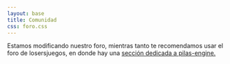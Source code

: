 ```yaml
---
layout: base
title: Comunidad
css: foro.css
---
```



<script>
  anterior_alto = -100;
  anterior_url = "...";

  /*
   * Cambia el tamaño del contenedor de iframe.
   */
  function redimensionar_iframe_desde_respuesta(elementos, url) {
    var tamano = elementos.split(',');
    var contenedor = document.getElementById('contenedor-iframe');
    

    if (tamano[0] != anterior_alto) {
        anterior_alto = tamano[0];
        //console.log("Cambió el tamaño del iframe, redimensionando contenedor ...");
        contenedor.style.width = tamano[1] + 'px';
        contenedor.style.height = tamano[0] + 'px';
        iframe.style.height = "100%";
    }

    if (anterior_url != url) {
        //console.log("Cambio la URL, se solicita redimensionar...");
        iframe.style.height = "600px"; // tamano minimo...
        anterior_url = url;
        anterior_alto = 1;
        iframe.contentWindow.postMessage('sizing?', 'http://foro-pilasengine.com.ar');
    }
    window.contenedor = contenedor;
  }

  /* 
   * Procesa el cambio de tamaño del iframe.
   */
  handleSizingResponse = function(e) {

    if (e.origin == 'http://foro-pilasengine.com.ar') {
      var action = e.data.split(':')[0];
      var url = 'http:' + e.data.split(':')[3];

      if (action == 'sizing') {
        redimensionar_iframe_desde_respuesta(e.data.split(':')[1], url);
      }
    }
}


function sincronizar_tamano_iframe() {
  /* console.log("sincronizando..."); */
    iframe = document.getElementById('ifrm');
    iframe.contentWindow.postMessage('sizing?', 'http://foro-pilasengine.com.ar');
    return true;
}

window.onload = function() {
    window.addEventListener('message', handleSizingResponse, false);
    sincronizar_tamano_iframe();
    setInterval(sincronizar_tamano_iframe, 1000);
}
</script>


<p>
Estamos modificando nuestro foro, mientras tanto te recomendamos
usar el foro de losersjuegos, en donde hay una <a href='http://www.losersjuegos.com.ar/foro/viewforum.php?f=22&sid=70eddb40e56ff06a3a9b6642336f1a46'>sección dedicada a pilas-engine.</a>



<!--
<div id='contenedor-iframe' style='width: 100%'>
    <iframe id="ifrm" src="http://foro-pilasengine.com.ar" width='100%' height="100%" frameborder="0">&nbsp;</iframe>
</div>
-->
